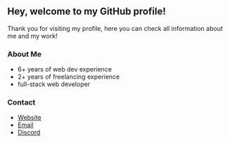## Hey, welcome to my GitHub profile!
Thank you for visiting my profile, here you can check all information about me and my work!

### About Me
 - 6+ years of web dev experience
 - 2+ years of freelancing experience
 - full-stack web developer

### Contact
- [Website](https://bakirg.dev)
- [Email](mailto:bakirgdev@gmail.com)
- [Discord](https://discordapp.com/users/616736736277430448/)
